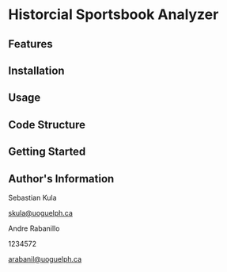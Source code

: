 # Historcial Sportsbook Analyzer



## Features


## Installation



## Usage


## Code Structure


## Getting Started



## Author's Information

Sebastian Kula

skula@uoguelph.ca

Andre Rabanillo

1234572

arabanil@uoguelph.ca
